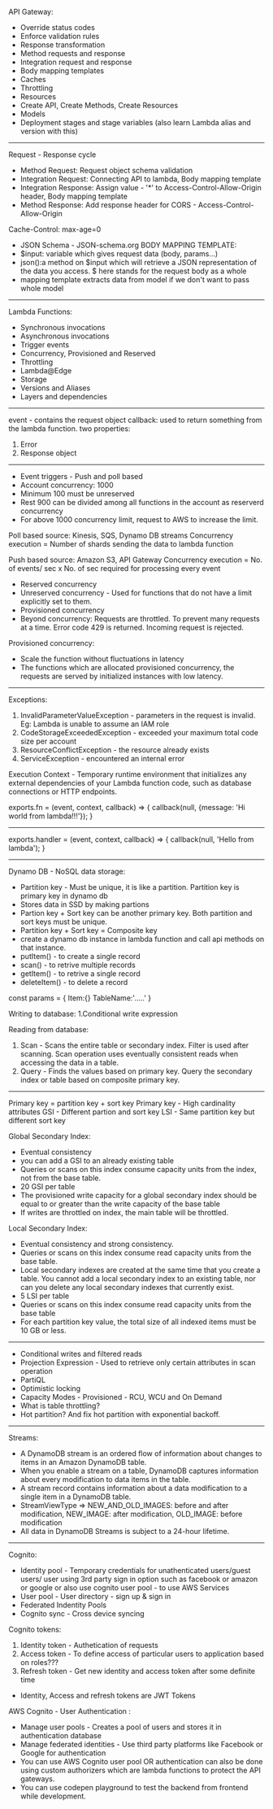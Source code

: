 API Gateway:

- Override status codes
- Enforce validation rules
- Response transformation
- Method requests and response
- Integration request and response
- Body mapping templates
- Caches
- Throttling
- Resources
- Create API, Create Methods, Create Resources
- Models
- Deployment stages and stage variables (also learn Lambda alias and version with this)

---

Request - Response cycle

- Method Request: Request object schema validation
- Integration Request: Connecting API to lambda, Body mapping template
- Integration Response: Assign value - '\*' to Access-Control-Allow-Origin header, Body mapping template
- Method Response: Add response header for CORS - Access-Control-Allow-Origin

Cache-Control: max-age=0

- JSON Schema - JSON-schema.org
  BODY MAPPING TEMPLATE:
- $input: variable which gives request data (body, params...)
- json():a method on $input which will retrieve a JSON representation of the data you access. $ here stands for the request body as a whole
- mapping template extracts data from model if we don't want to pass whole model

---

Lambda Functions:

- Synchronous invocations
- Asynchronous invocations
- Trigger events
- Concurrency, Provisioned and Reserved
- Throttling
- Lambda@Edge
- Storage
- Versions and Aliases
- Layers and dependencies

---

event - contains the request object
callback: used to return something from the lambda function.
two properties:

1. Error
2. Response object

---

- Event triggers - Push and poll based
- Account concurrency: 1000
- Minimum 100 must be unreserved
- Rest 900 can be divided among all functions in the account as reserverd concurrency
- For above 1000 concurrency limit, request to AWS to increase the limit.

Poll based source: Kinesis, SQS, Dynamo DB streams
Concurrency execution = Number of shards sending the data to lambda function

Push based source: Amazon S3, API Gateway
Concurrency execution = No. of events/ sec x No. of sec required for processing every event

- Reserved concurrency
- Unreserved concurrency - Used for functions that do not have a limit explicitly set to them.
- Provisioned concurrency
- Beyond concurrency: Requests are throttled. To prevent many requests at a time. Error code 429 is returned. Incoming request is rejected.

Provisioned concurrency:

- Scale the function without fluctuations in latency
- The functions which are allocated provisioned concurrency, the requests are served by initialized instances with low latency.

---

Exceptions:

1. InvalidParameterValueException - parameters in the request is invalid. Eg: Lambda is unable to assume an IAM role
2. CodeStorageExceededException - exceeded your maximum total code size per account
3. ResourceConflictException - the resource already exists
4. ServiceException - encountered an internal error

Execution Context - Temporary runtime environment that initializes any external dependencies of your Lambda function code, such as database connections or HTTP endpoints.

exports.fn = (event, context, callback) => {
callback(null, {message: 'Hi world from lambda!!!'});
}

---

exports.handler = (event, context, callback) => {
callback(null, 'Hello from lambda');
}

---

Dynamo DB - NoSQL data storage:

- Partition key - Must be unique, it is like a partition. Partition key is primary key in dynamo db
- Stores data in SSD by making partions
- Partion key + Sort key can be another primary key. Both partition and sort keys must be unique.
- Partition key + Sort key = Composite key
- create a dynamo db instance in lambda function and call api methods on that instance.
- putItem() - to create a single record
- scan() - to retrive multiple records
- getItem() - to retrive a single record
- deleteItem() - to delete a record

const params = {
Item:{}
TableName:'.....'
}

Writing to database:
1.Conditional write expression

Reading from database:

1. Scan - Scans the entire table or secondary index. Filter is used after scanning. Scan operation uses eventually consistent reads when accessing the data in a table.
2. Query - Finds the values based on primary key. Query the secondary index or table based on composite primary key.

---

Primary key = partition key + sort key
Primary key - High cardinality attributes
GSI - Different partion and sort key
LSI - Same partition key but different sort key

Global Secondary Index:

- Eventual consistency
- you can add a GSI to an already existing table
- Queries or scans on this index consume capacity units from the index, not from the base table.
- 20 GSI per table
- The provisioned write capacity for a global secondary index should be equal to or greater than the write capacity of the base table
- If writes are throttled on index, the main table will be throttled.

Local Secondary Index:

- Eventual consistency and strong consistency.
- Queries or scans on this index consume read capacity units from the base table.
- Local secondary indexes are created at the same time that you create a table. You cannot add a local secondary index to an existing table, nor can you delete any local secondary indexes that currently exist.
- 5 LSI per table
- Queries or scans on this index consume read capacity units from the base table
- For each partition key value, the total size of all indexed items must be 10 GB or less.

---

- Conditional writes and filtered reads
- Projection Expression - Used to retrieve only certain attributes in scan operation
- PartiQL
- Optimistic locking
- Capacity Modes - Provisioned - RCU, WCU and On Demand
- What is table throttling?
- Hot partition? And fix hot partition with exponential backoff.

---

Streams:

- A DynamoDB stream is an ordered flow of information about changes to items in an Amazon DynamoDB table.
- When you enable a stream on a table, DynamoDB captures information about every modification to data items in the table.
- A stream record contains information about a data modification to a single item in a DynamoDB table.
- StreamViewType => NEW_AND_OLD_IMAGES: before and after modification, NEW_IMAGE: after modification, OLD_IMAGE: before modification
- All data in DynamoDB Streams is subject to a 24-hour lifetime.

---

Cognito:

- Identity pool - Temporary credentials for unathenticated users/guest users/ user using 3rd party sign in option such as facebook or amazon or google or also use cognito user pool - to use AWS Services
- User pool - User directory - sign up & sign in
- Federated Indentity Pools
- Cognito sync - Cross device syncing

Cognito tokens:

1. Identity token - Authetication of requests
2. Access token - To define access of particular users to application based on roles???
3. Refresh token - Get new identity and access token after some definite time

- Identity, Access and refresh tokens are JWT Tokens

AWS Cognito - User Authentication :

- Manage user pools - Creates a pool of users and stores it in authentication database
- Manage federated identities - Use third party platforms like Facebook or Google for authentication
- You can use AWS Cognito user pool OR authentication can also be done using custom authorizers which are lambda functions to protect the API gateways.
- You can use codepen playground to test the backend from frontend while development.
